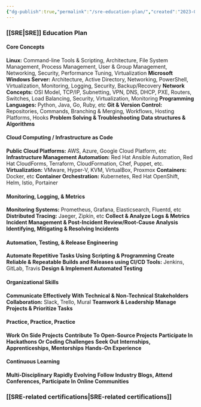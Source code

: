 ```yaml
---
{"dg-publish":true,"permalink":"/sre-education-plan/","created":"2023-04-09T16:35:13.846-04:00","updated":"2023-04-09T16:52:06.189-04:00"}
---
```


### [[SRE\|SRE]] Education Plan

#### Core Concepts
**Linux:** Command-line Tools & Scripting, Architecture, File System Management, Process Management, User & Group Management, Networking, Security, Performance Tuning, Virtualization
**Microsoft Windows Server:** Architecture, Active Directory, Networking, PowerShell, Virtualization, Monitoring, Logging, Security, Backup/Recovery
**Network Concepts:** OSI Model, TCP/IP, Subnetting, VPN, DNS, DHCP, PXE, Routers, Switches, Load Balancing, Security, Virtualization, Monitoring
**Programming Languages:** Python, Java, Go, Ruby, etc
**Git & Version Control:** Repositories, Commands, Branching & Merging, Workflows, Hosting Platforms, Hooks
**Problem Solving & Troubleshooting**
**Data structures & Algorithms**

#### Cloud Computing / Infrastructure as Code
**Public Cloud Platforms:** AWS, Azure, Google Cloud Platform, etc
**Infrastructure Management Automation:** Red Hat Ansible Automation, Red Hat CloudForms, Terraform, CloudFormation, Chef, Puppet, etc.
**Virtualization:** VMware, Hyper-V, KVM, VirtualBox, Proxmox
**Containers:** Docker, etc
**Container Orchestration:** Kubernetes, Red Hat OpenShift, Helm, Istio, Portainer

#### Monitoring, Logging, & Metrics
**Monitoring Systems:** Prometheus, Grafana, Elasticsearch, Fluentd, etc
**Distributed Tracing:** Jaeger, Zipkin, etc
**Collect & Analyze Logs & Metrics**
**Incident Management & Post-Incident Review/Root-Cause Analysis**
**Identifying, Mitigating & Resolving Incidents**

#### Automation, Testing, & Release Engineering
**Automate Repetitive Tasks Using Scripting & Programming**
**Create Reliable & Repeatable Builds and Releases using CI/CD Tools:** Jenkins, GitLab, Travis
**Design & Implement Automated Testing**

#### Organizational Skills
**Communicate Effectively With Technical & Non-Technical Stakeholders**
**Collaboration:** Slack, Trello, Mural
**Teamwork & Leadership**
**Manage Projects & Prioritize Tasks**

#### Practice, Practice, Practice
**Work On Side Projects**
**Contribute To Open-Source Projects**
**Participate In Hackathons Or Coding Challenges**
**Seek Out Internships, Apprenticeships, Mentorships**
**Hands-On Experience**

#### Continuous Learning
**Multi-Disciplinary**
**Rapidly Evolving**
**Follow Industry Blogs, Attend Conferences, Participate In Online Communities**

### [[SRE-related certifications\|SRE-related certifications]]
